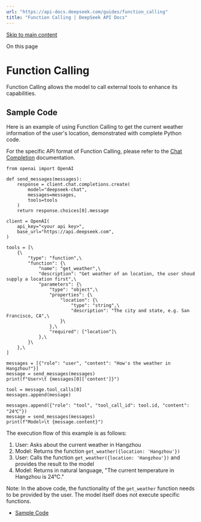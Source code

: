 ```yaml
---
url: "https://api-docs.deepseek.com/guides/function_calling"
title: "Function Calling | DeepSeek API Docs"
---
```


[Skip to main content](https://api-docs.deepseek.com/guides/function_calling#__docusaurus_skipToContent_fallback)

On this page

# Function Calling

Function Calling allows the model to call external tools to enhance its capabilities.

## Sample Code [​](https://api-docs.deepseek.com/guides/function_calling\#sample-code "Direct link to Sample Code")

Here is an example of using Function Calling to get the current weather information of the user's location, demonstrated with complete Python code.

For the specific API format of Function Calling, please refer to the [Chat Completion](https://api-docs.deepseek.com/api/create-chat-completion/) documentation.

```codeBlockLines_UUn8
from openai import OpenAI

def send_messages(messages):
    response = client.chat.completions.create(
        model="deepseek-chat",
        messages=messages,
        tools=tools
    )
    return response.choices[0].message

client = OpenAI(
    api_key="<your api key>",
    base_url="https://api.deepseek.com",
)

tools = [\
    {\
        "type": "function",\
        "function": {\
            "name": "get_weather",\
            "description": "Get weather of an location, the user shoud supply a location first",\
            "parameters": {\
                "type": "object",\
                "properties": {\
                    "location": {\
                        "type": "string",\
                        "description": "The city and state, e.g. San Francisco, CA",\
                    }\
                },\
                "required": ["location"]\
            },\
        }\
    },\
]

messages = [{"role": "user", "content": "How's the weather in Hangzhou?"}]
message = send_messages(messages)
print(f"User>\t {messages[0]['content']}")

tool = message.tool_calls[0]
messages.append(message)

messages.append({"role": "tool", "tool_call_id": tool.id, "content": "24℃"})
message = send_messages(messages)
print(f"Model>\t {message.content}")

```

The execution flow of this example is as follows:

1. User: Asks about the current weather in Hangzhou
2. Model: Returns the function `get_weather({location: 'Hangzhou'})`
3. User: Calls the function `get_weather({location: 'Hangzhou'})` and provides the result to the model
4. Model: Returns in natural language, "The current temperature in Hangzhou is 24°C."

Note: In the above code, the functionality of the `get_weather` function needs to be provided by the user. The model itself does not execute specific functions.

- [Sample Code](https://api-docs.deepseek.com/guides/function_calling#sample-code)